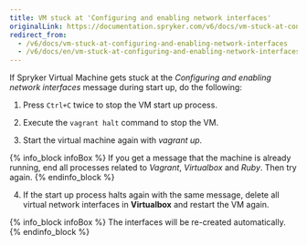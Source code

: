 ```yaml
---
title: VM stuck at 'Configuring and enabling network interfaces'
originalLink: https://documentation.spryker.com/v6/docs/vm-stuck-at-configuring-and-enabling-network-interfaces
redirect_from:
  - /v6/docs/vm-stuck-at-configuring-and-enabling-network-interfaces
  - /v6/docs/en/vm-stuck-at-configuring-and-enabling-network-interfaces
---
```


If Spryker Virtual Machine gets stuck at the *Configuring and enabling network interfaces* message during start up, do the following:

1. Press `Ctrl+C` twice to stop the VM start up process.

2. Execute the `vagrant halt` command to stop the VM.

3. Start the virtual machine again with *vagrant up*.

{% info_block infoBox %}
If you get a message that the machine is already running, end all processes related to *Vagrant*, *Virtualbox* and *Ruby*. Then try again.
{% endinfo_block %}

4. If the start up process halts again with the same message, delete all virtual network interfaces in **Virtualbox** and restart the VM again.

{% info_block infoBox %}
The interfaces will be re-created automatically.
{% endinfo_block %}

